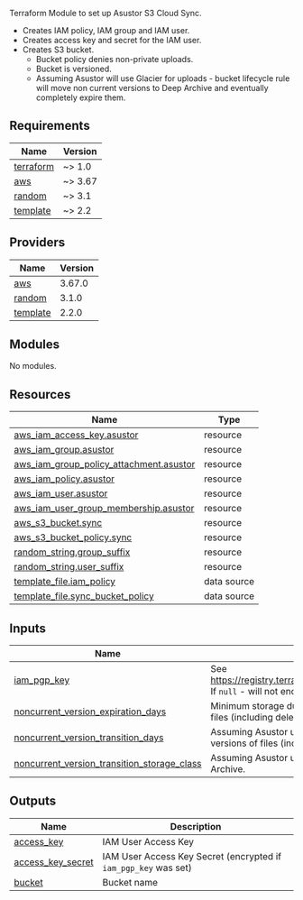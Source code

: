 Terraform Module to set up Asustor S3 Cloud Sync.

- Creates IAM policy, IAM group and IAM user.
- Creates access key and secret for the IAM user.
- Creates S3 bucket.
  - Bucket policy denies non-private uploads.
  - Bucket is versioned.
  - Assuming Asustor will use Glacier for uploads - bucket lifecycle rule will move non current versions to Deep Archive and eventually completely expire them.

## Requirements

| Name | Version |
|------|---------|
| <a name="requirement_terraform"></a> [terraform](#requirement\_terraform) | ~> 1.0 |
| <a name="requirement_aws"></a> [aws](#requirement\_aws) | ~> 3.67 |
| <a name="requirement_random"></a> [random](#requirement\_random) | ~> 3.1 |
| <a name="requirement_template"></a> [template](#requirement\_template) | ~> 2.2 |

## Providers

| Name | Version |
|------|---------|
| <a name="provider_aws"></a> [aws](#provider\_aws) | 3.67.0 |
| <a name="provider_random"></a> [random](#provider\_random) | 3.1.0 |
| <a name="provider_template"></a> [template](#provider\_template) | 2.2.0 |

## Modules

No modules.

## Resources

| Name | Type |
|------|------|
| [aws_iam_access_key.asustor](https://registry.terraform.io/providers/hashicorp/aws/latest/docs/resources/iam_access_key) | resource |
| [aws_iam_group.asustor](https://registry.terraform.io/providers/hashicorp/aws/latest/docs/resources/iam_group) | resource |
| [aws_iam_group_policy_attachment.asustor](https://registry.terraform.io/providers/hashicorp/aws/latest/docs/resources/iam_group_policy_attachment) | resource |
| [aws_iam_policy.asustor](https://registry.terraform.io/providers/hashicorp/aws/latest/docs/resources/iam_policy) | resource |
| [aws_iam_user.asustor](https://registry.terraform.io/providers/hashicorp/aws/latest/docs/resources/iam_user) | resource |
| [aws_iam_user_group_membership.asustor](https://registry.terraform.io/providers/hashicorp/aws/latest/docs/resources/iam_user_group_membership) | resource |
| [aws_s3_bucket.sync](https://registry.terraform.io/providers/hashicorp/aws/latest/docs/resources/s3_bucket) | resource |
| [aws_s3_bucket_policy.sync](https://registry.terraform.io/providers/hashicorp/aws/latest/docs/resources/s3_bucket_policy) | resource |
| [random_string.group_suffix](https://registry.terraform.io/providers/hashicorp/random/latest/docs/resources/string) | resource |
| [random_string.user_suffix](https://registry.terraform.io/providers/hashicorp/random/latest/docs/resources/string) | resource |
| [template_file.iam_policy](https://registry.terraform.io/providers/hashicorp/template/latest/docs/data-sources/file) | data source |
| [template_file.sync_bucket_policy](https://registry.terraform.io/providers/hashicorp/template/latest/docs/data-sources/file) | data source |

## Inputs

| Name | Description | Type | Default | Required |
|------|-------------|------|---------|:--------:|
| <a name="input_iam_pgp_key"></a> [iam\_pgp\_key](#input\_iam\_pgp\_key) | See https://registry.terraform.io/providers/hashicorp/aws/latest/docs/resources/iam_access_key#pgp_key. If `null` - will not encrypt the resulting secret. | `string` | `null` | no |
| <a name="input_noncurrent_version_expiration_days"></a> [noncurrent\_version\_expiration\_days](#input\_noncurrent\_version\_expiration\_days) | Minimum storage duration charge for Deep Archive is 180 days. Completely deletes old versions of files (including deleted files) after X days. | `number` | `180` | no |
| <a name="input_noncurrent_version_transition_days"></a> [noncurrent\_version\_transition\_days](#input\_noncurrent\_version\_transition\_days) | Assuming Asustor uploads to Glacier - minimum storage duration charge for it is 90 days. Moves old versions of files (including deleted files) after X days to a cheaper storage class. | `number` | `90` | no |
| <a name="input_noncurrent_version_transition_storage_class"></a> [noncurrent\_version\_transition\_storage\_class](#input\_noncurrent\_version\_transition\_storage\_class) | Assuming Asustor uploads to Glacier - moves old versions of files (including deleted files) to Deep Archive. | `string` | `"DEEP_ARCHIVE"` | no |

## Outputs

| Name | Description |
|------|-------------|
| <a name="output_access_key"></a> [access\_key](#output\_access\_key) | IAM User Access Key |
| <a name="output_access_key_secret"></a> [access\_key\_secret](#output\_access\_key\_secret) | IAM User Access Key Secret (encrypted if `iam_pgp_key` was set) |
| <a name="output_bucket"></a> [bucket](#output\_bucket) | Bucket name |

